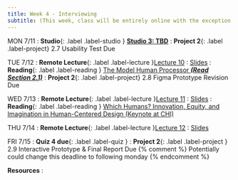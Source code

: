 ```yaml
---
title: Week 4 - Interviewing
subtitle: (This week, class will be entirely online with the exception of Studio.)
---
```


MON 7/11
: **Studio**{: .label .label-studio } [**Studio 3: TBD**](#)
: **Project 2**{: .label .label-project} 2.7 Usability Test Due


TUE 7/12
: **Remote Lecture**{: .label .label-lecture }[Lecture 10](#)
  : [Slides](#)
: **Reading**{: .label .label-reading } [The Model Human Processor **_(Read Section 2.1)_**](https://drive.google.com/file/d/1nyEJi3EVMs7AONeO1zUbmHCvHsaXvbTd/view?usp=sharing)
: **Project 2**{: .label .label-project} 2.8 Figma Prototype Revision Due

WED 7/13
: **Remote Lecture**{: .label .label-lecture }[Lecture 11](#)
  : [Slides](#)
: **Reading**{: .label .label-reading } [Which Humans? Innovation, Equity, and Imagination in Human-Centered Design (Keynote at CHI)](https://www.youtube.com/watch?v=kDcz44ifdQw)


THU 7/14
: **Remote Lecture**{: .label .label-lecture }[Lecture 12](#)
  : [Slides](#)

FRI 7/15
: **Quiz 4 due**{: .label .label-quiz }
: **Project 2**{: .label .label-project } 2.9 Interactive Prototype & Final Report Due
{% comment %}
Potentially could change this deadline to following monday
{% endcomment %}

**Resources**
: 
